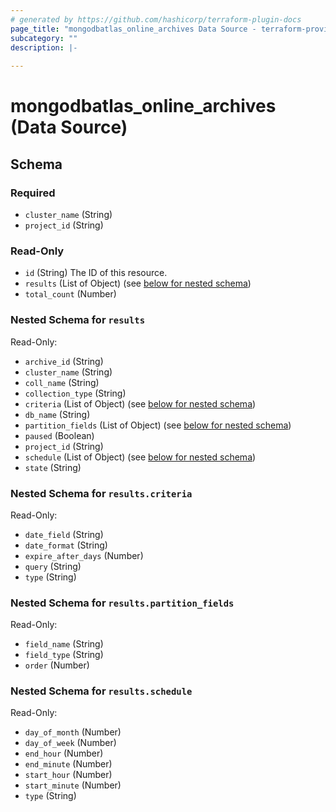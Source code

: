 ```yaml
---
# generated by https://github.com/hashicorp/terraform-plugin-docs
page_title: "mongodbatlas_online_archives Data Source - terraform-provider-mongodbatlas"
subcategory: ""
description: |-
  
---
```


# mongodbatlas_online_archives (Data Source)





<!-- schema generated by tfplugindocs -->
## Schema

### Required

- `cluster_name` (String)
- `project_id` (String)

### Read-Only

- `id` (String) The ID of this resource.
- `results` (List of Object) (see [below for nested schema](#nestedatt--results))
- `total_count` (Number)

<a id="nestedatt--results"></a>
### Nested Schema for `results`

Read-Only:

- `archive_id` (String)
- `cluster_name` (String)
- `coll_name` (String)
- `collection_type` (String)
- `criteria` (List of Object) (see [below for nested schema](#nestedobjatt--results--criteria))
- `db_name` (String)
- `partition_fields` (List of Object) (see [below for nested schema](#nestedobjatt--results--partition_fields))
- `paused` (Boolean)
- `project_id` (String)
- `schedule` (List of Object) (see [below for nested schema](#nestedobjatt--results--schedule))
- `state` (String)

<a id="nestedobjatt--results--criteria"></a>
### Nested Schema for `results.criteria`

Read-Only:

- `date_field` (String)
- `date_format` (String)
- `expire_after_days` (Number)
- `query` (String)
- `type` (String)


<a id="nestedobjatt--results--partition_fields"></a>
### Nested Schema for `results.partition_fields`

Read-Only:

- `field_name` (String)
- `field_type` (String)
- `order` (Number)


<a id="nestedobjatt--results--schedule"></a>
### Nested Schema for `results.schedule`

Read-Only:

- `day_of_month` (Number)
- `day_of_week` (Number)
- `end_hour` (Number)
- `end_minute` (Number)
- `start_hour` (Number)
- `start_minute` (Number)
- `type` (String)
